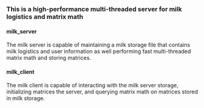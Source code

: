### This is a high-performance multi-threaded server for milk logistics and matrix math

#### milk_server
The milk server is capable of maintaining a milk storage file that contains milk logistics and user information as well performing fast multi-threaded matrix math and storing matrices.

#### milk_client
The milk client is capable of interacting with the milk server storage, initializing matrices the server, and querying matrix math on matrices stored in milk storage.
